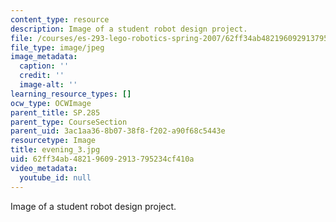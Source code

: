 ```yaml
---
content_type: resource
description: Image of a student robot design project.
file: /courses/es-293-lego-robotics-spring-2007/62ff34ab482196092913795234cf410a_evening_3.jpg
file_type: image/jpeg
image_metadata:
  caption: ''
  credit: ''
  image-alt: ''
learning_resource_types: []
ocw_type: OCWImage
parent_title: SP.285
parent_type: CourseSection
parent_uid: 3ac1aa36-8b07-38f8-f202-a90f68c5443e
resourcetype: Image
title: evening_3.jpg
uid: 62ff34ab-4821-9609-2913-795234cf410a
video_metadata:
  youtube_id: null
---
```

Image of a student robot design project.